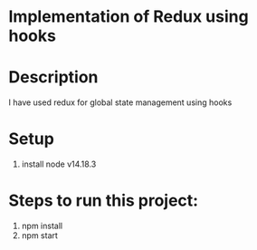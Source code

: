 # Implementation of Redux using hooks

# Description
I have used redux for global state management using hooks

# Setup
1. install node v14.18.3

# Steps to run this project:
1. npm install
2. npm start
